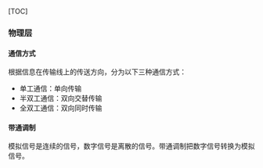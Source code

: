 [TOC]

### 物理层

#### 通信方式

根据信息在传输线上的传送方向，分为以下三种通信方式：

- 单工通信：单向传输
- 半双工通信：双向交替传输
- 全双工通信：双向同时传输



#### 带通调制

模拟信号是连续的信号，数字信号是离散的信号。带通调制把数字信号转换为模拟信号。










